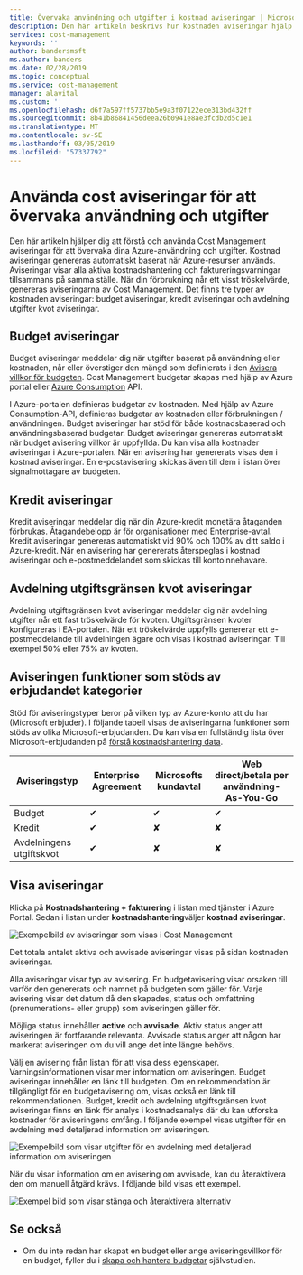 ```yaml
---
title: Övervaka användning och utgifter i kostnad aviseringar | Microsoft Docs
description: Den här artikeln beskrivs hur kostnaden aviseringar hjälp du övervaka användning och utgifter i Azure Cost Management.
services: cost-management
keywords: ''
author: bandersmsft
ms.author: banders
ms.date: 02/28/2019
ms.topic: conceptual
ms.service: cost-management
manager: alavital
ms.custom: ''
ms.openlocfilehash: d6f7a597ff5737bb5e9a3f07122ece313bd432ff
ms.sourcegitcommit: 8b41b86841456deea26b0941e8ae3fcdb2d5c1e1
ms.translationtype: MT
ms.contentlocale: sv-SE
ms.lasthandoff: 03/05/2019
ms.locfileid: "57337792"
---
```

# <a name="use-cost-alerts-to-monitor-usage-and-spending"></a>Använda cost aviseringar för att övervaka användning och utgifter

Den här artikeln hjälper dig att förstå och använda Cost Management aviseringar för att övervaka dina Azure-användning och utgifter. Kostnad aviseringar genereras automatiskt baserat när Azure-resurser används. Aviseringar visar alla aktiva kostnadshantering och faktureringsvarningar tillsammans på samma ställe. När din förbrukning når ett visst tröskelvärde, genereras aviseringarna av Cost Management. Det finns tre typer av kostnaden aviseringar: budget aviseringar, kredit aviseringar och avdelning utgifter kvot aviseringar.

## <a name="budget-alerts"></a>Budget aviseringar

Budget aviseringar meddelar dig när utgifter baserat på användning eller kostnaden, når eller överstiger den mängd som definierats i den [Avisera villkor för budgeten](tutorial-acm-create-budgets.md). Cost Management budgetar skapas med hjälp av Azure portal eller [Azure Consumption](https://docs.microsoft.com/rest/api/consumption) API.

I Azure-portalen definieras budgetar av kostnaden. Med hjälp av Azure Consumption-API, definieras budgetar av kostnaden eller förbrukningen / användningen. Budget aviseringar har stöd för både kostnadsbaserad och användningsbaserad budgetar. Budget aviseringar genereras automatiskt när budget avisering villkor är uppfyllda. Du kan visa alla kostnader aviseringar i Azure-portalen. När en avisering har genererats visas den i kostnad aviseringar. En e-postavisering skickas även till dem i listan över signalmottagare av budgeten.

## <a name="credit-alerts"></a>Kredit aviseringar

Kredit aviseringar meddelar dig när din Azure-kredit monetära åtaganden förbrukas. Åtagandebelopp är för organisationer med Enterprise-avtal. Kredit aviseringar genereras automatiskt vid 90% och 100% av ditt saldo i Azure-kredit. När en avisering har genererats återspeglas i kostnad aviseringar och e-postmeddelandet som skickas till kontoinnehavare.

## <a name="department-spending-quota-alerts"></a>Avdelning utgiftsgränsen kvot aviseringar

Avdelning utgiftsgränsen kvot aviseringar meddelar dig när avdelning utgifter når ett fast tröskelvärde för kvoten. Utgiftsgränsen kvoter konfigureras i EA-portalen. När ett tröskelvärde uppfylls genererar ett e-postmeddelande till avdelningen ägare och visas i kostnad aviseringar. Till exempel 50% eller 75% av kvoten.

## <a name="supported-alert-features-by-offer-categories"></a>Aviseringen funktioner som stöds av erbjudandet kategorier

Stöd för aviseringstyper beror på vilken typ av Azure-konto att du har (Microsoft erbjuder). I följande tabell visas de aviseringarna funktioner som stöds av olika Microsoft-erbjudanden. Du kan visa en fullständig lista över Microsoft-erbjudanden på [förstå kostnadshantering data](understand-cost-mgt-data.md).

| Aviseringstyp | Enterprise Agreement | Microsofts kundavtal | Web direct/betala per användning-As-You-Go |
|---|---|---|---|
| Budget | ✔ | ✔ | ✔ |
| Kredit | ✔ |✘ | ✘ |
| Avdelningens utgiftskvot | ✔ | ✘ | ✘ |



## <a name="view-cost-alerts"></a>Visa aviseringar

Klicka på **Kostnadshantering + fakturering** i listan med tjänster i Azure Portal. Sedan i listan under **kostnadshantering**väljer **kostnad aviseringar**.

![Exempelbild av aviseringar som visas i Cost Management](./media/cost-mgt-alerts-monitor-usage-spending/budget-alerts-fullscreen.png)

Det totala antalet aktiva och avvisade aviseringar visas på sidan kostnaden aviseringar.

Alla aviseringar visar typ av avisering. En budgetavisering visar orsaken till varför den genererats och namnet på budgeten som gäller för. Varje avisering visar det datum då den skapades, status och omfattning (prenumerations- eller grupp) som aviseringen gäller för.

Möjliga status innehåller **active** och **avvisade**. Aktiv status anger att aviseringen är fortfarande relevanta. Avvisade status anger att någon har markerat aviseringen om du vill ange det inte längre behövs.

Välj en avisering från listan för att visa dess egenskaper. Varningsinformationen visar mer information om aviseringen. Budget aviseringar innehåller en länk till budgeten. Om en rekommendation är tillgängligt för en budgetavisering om, visas också en länk till rekommendationen. Budget, kredit och avdelning utgiftsgränsen kvot aviseringar finns en länk för analys i kostnadsanalys där du kan utforska kostnader för aviseringens omfång. I följande exempel visas utgifter för en avdelning med detaljerad information om aviseringen.

![Exempelbild som visar utgifter för en avdelning med detaljerad information om aviseringen](./media/cost-mgt-alerts-monitor-usage-spending/dept-spending-selected-with-credits.png)

När du visar information om en avisering om avvisade, kan du återaktivera den om manuell åtgärd krävs. I följande bild visas ett exempel.

![Exempel bild som visar stänga och återaktivera alternativ](./media/cost-mgt-alerts-monitor-usage-spending/Dismiss-reactivate-options.png)

## <a name="see-also"></a>Se också

- Om du inte redan har skapat en budget eller ange aviseringsvillkor för en budget, fyller du i [skapa och hantera budgetar](tutorial-acm-create-budgets.md) självstudien.
